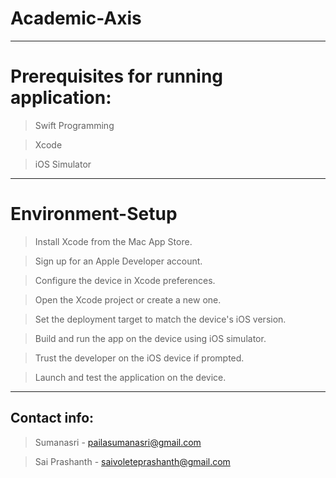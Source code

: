 # Academic-Axis
-----
# Prerequisites for running application:
>	Swift Programming

>	Xcode 

>	iOS Simulator
_____
# Environment-Setup
>	Install Xcode from the Mac App Store.

>	Sign up for an Apple Developer account.

>	Configure the device in Xcode preferences.

>	Open the Xcode project or create a new one.

>	Set the deployment target to match the device's iOS version.

>	Build and run the app on the device using iOS simulator.

>	Trust the developer on the iOS device if prompted.

>	Launch and test the application on the device.

------
## Contact info: 

> Sumanasri - pailasumanasri@gmail.com

> Sai Prashanth - saivoleteprashanth@gmail.com
